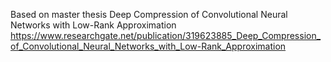 Based on master thesis Deep Compression of Convolutional Neural Networks with Low-Rank Approximation
https://www.researchgate.net/publication/319623885_Deep_Compression_of_Convolutional_Neural_Networks_with_Low-Rank_Approximation


